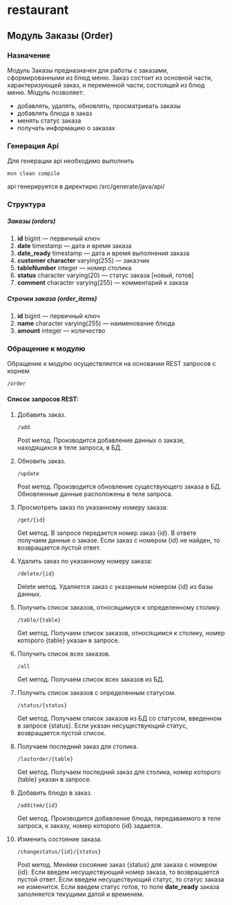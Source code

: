 # restaurant
## Модуль Заказы (Order)

### Назначение

Модуль Заказы предназначен для работы с заказами, сформированными 
из блюд меню. Заказ состоит из основной части, характеризующей заказ, и переменной части,
состоящей из блюд меню. Модуль позволяет:
 * добавлять, удалять, обновлять, просматривать заказы
 * добавлять блюда в заказ
 * менять статус заказа
 * получать информацию о заказах 

### Генерация Api
Для  генерации api необходимо выполнить

``` mvn clean compile ``` 
 
api генерируется в директирю /src/generate/java/api/ 
 
### Структура

##### Заказы (orders)
1. **id** bigint — первичный ключ    
2. **date** timestamp — дата и время заказа  
3. **date_ready** timestamp — дата и время выполнения заказа
3. **customer character** varying(255) — заказчик
4. **tableNumber** integer — номер столика
5. **status** character varying(20) — статус заказа [новый, готов]
6. **comment** character varying(255) — комментарий к заказа

##### Строчки заказа (order_items)
1. **id** bigint — первичный ключ    
2. **name** character varying(255) — наименование блюда   
3. **amount** integer — количество

### Обращение к модулю
Обращение к модулю осуществляется на основании REST запросов с корнем

 ```/order```
 
#### Список запросов REST:

1. Добавить заказ.  
    
   ```/add```
   
    Post метод. Производится добавление данных о заказе, находящихся в теле запроса, в БД.
   
2. Обновить заказ.
     
   ```/update```
   
    Post метод. Производится обновление существующего заказа в БД. Обновленные данные расположены в теле запроса.
   
3. Просмотреть заказ по указанному номеру заказа: 
 
   ```/get/{id}```
   
    Get метод. В запросе передается номер заказ {id}. В ответе получаем данные о заказе. Если заказ с номером {id} не найден, то возвращается пустой ответ. 
 
4. Удалить заказ по указанному номеру заказа:  
 
   ```/delete/{id}```
   
   Delete метод. Удаляется заказ с указанным номером {id} из базы данных.
 
5. Получить список заказов, относящимуся к определенному столику. 
 
   ```/table/{table}```
   
   Get метод. Получаем список заказов, относящимся к столику, номер которого {table} указан в запросе.
   
6. Получить список всех заказов. 
 
   ```/all```
   
   Get метод. Получаем список всех заказов из БД.
 
7. Получить список заказов с определенным статусом. 
 
   ```/status/{status}```
   
   Get метод. Получаем список заказов из БД со статусом, введенном в запросе {status}. Если указан несуществующий статус, возвращается пустой список.
  
8. Получаем последний заказ для столика.
  
   ```/lastorder/{table}```
   
   Get метод. Получаем последний заказ для столика, номер которого {table} указан в запросе.                                                            

9. Добавить блюдо в заказ.
  
   ```/additem/{id}```
   
   Get метод. Производится добавление блюда, передаваемого в теле запроса, к 
    заказу, номер которого {id} задается.
  
10. Изменить состояние заказа. 
 
    ```/changestatus/{id}/{status}```
    
     Post метод. Меняем сосояние заказ {status} для заказа с номером {id}. Если введем несуществующий номер заказа, то возвращается пустой ответ. 
     Если введем несуществующий статус, то статус заказа не изменится.
     Если введем статус *готов*, то поле **date_ready** заказа заполняется текущими датой и временем.